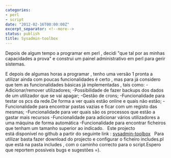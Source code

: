 ```yaml
---
categories:
- perl
- script
date: "2012-02-16T00:00:00Z"
excerpt_separator: <!--more-->
status: publish
title: Sysadmin-toolbox
---
```


Depois de algum tempo a programar em perl , decidi "que tal por as minhas capacidades a prova" e construi um painel administrativo em perl para gerir sistemas.

<!--more-->
E depois de algumas horas a programar , tenho uma versão 1 pronta a utilizar ainda com poucas funcionalidades é certo , mas para já considero que tem as funcionalidades básicas já implementadas , tais como:
-Adicionar/remover utilizadores;
-Possibilidade de fazer backups dos dados de um utilizador que se vai apagar;
-Gestão de crons;
-Funcionalidade para testar os pcs da rede.De forma a ver quais estão online e quais não estão;
-Funcionalidade para encontrar pastas vazias e ficar com um registo das mesmas;
-Funcionalidade para ver quais são os processos que estão a gastar mais recursos
-Funcionalidade para adicionar vários utilizadores a uma máquina de forma automática
-Funcionalidade para encontrar ficheiros que tenham um tamanho superior ao indicado.
 
Este projecto está disponível no github a partir do seguinte link : [sysadmin-toolbox](https://github.com/Rubemlrm/sysadmin-toolbox)
 
Para utilizar basta fazer download do projecto e configurar o ficheiro includes.pl que está na pasta includes , com o caminho correcto para o script.Espero que reportem possiveis bugs e sugestões =).
